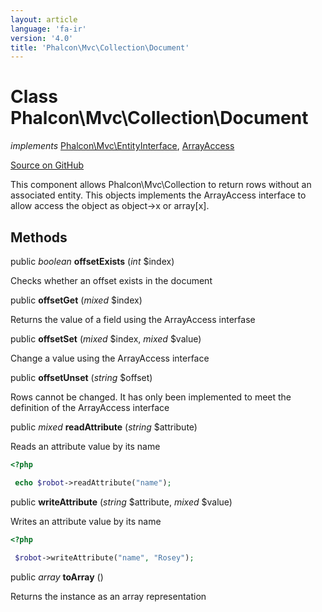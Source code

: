 ```yaml
---
layout: article
language: 'fa-ir'
version: '4.0'
title: 'Phalcon\Mvc\Collection\Document'
---
```

# Class **Phalcon\Mvc\Collection\Document**

*implements* [Phalcon\Mvc\EntityInterface](Phalcon_Mvc_EntityInterface), [ArrayAccess](https://php.net/manual/en/class.arrayaccess.php)

<a href="https://github.com/phalcon/cphalcon/tree/v4.0.0/phalcon/mvc/collection/document.zep" class="btn btn-default btn-sm">Source on GitHub</a>

This component allows Phalcon\Mvc\Collection to return rows without an associated entity. This objects implements the ArrayAccess interface to allow access the object as object->x or array[x].

## Methods

public *boolean* **offsetExists** (*int* $index)

Checks whether an offset exists in the document

public **offsetGet** (*mixed* $index)

Returns the value of a field using the ArrayAccess interfase

public **offsetSet** (*mixed* $index, *mixed* $value)

Change a value using the ArrayAccess interface

public **offsetUnset** (*string* $offset)

Rows cannot be changed. It has only been implemented to meet the definition of the ArrayAccess interface

public *mixed* **readAttribute** (*string* $attribute)

Reads an attribute value by its name

```php
<?php

 echo $robot->readAttribute("name");

```

public **writeAttribute** (*string* $attribute, *mixed* $value)

Writes an attribute value by its name

```php
<?php

 $robot->writeAttribute("name", "Rosey");

```

public *array* **toArray** ()

Returns the instance as an array representation